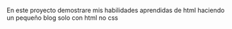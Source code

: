 En este proyecto demostrare mis habilidades aprendidas de html haciendo un pequeño blog solo con html no css
